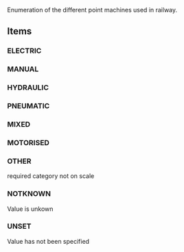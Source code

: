 Enumeration of the different point machines used in railway.

<!-- end of short definition -->


## Items

### ELECTRIC


### MANUAL


### HYDRAULIC


### PNEUMATIC


### MIXED


### MOTORISED


### OTHER
required category not on scale

### NOTKNOWN
Value is unkown

### UNSET
Value has not been specified

